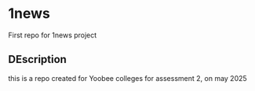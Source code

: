# 1news
First repo for 1news project

## DEscription
this is a repo created for Yoobee colleges for assessment 2, on may 2025
